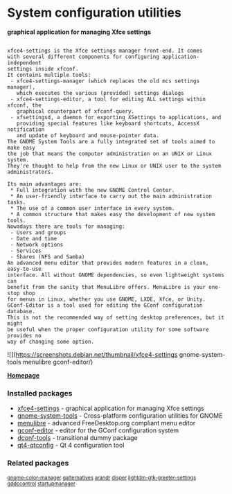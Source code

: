# System configuration utilities

__graphical application for managing Xfce settings__

```

xfce4-settings is the Xfce settings manager front-end. It comes
with several different components for configuring application-independent
settings inside xfconf.
It contains multiple tools:
 - xfce4-settings-manager (which replaces the old mcs settings manager),
   which executes the various (provided) settings dialogs
 - xfce4-settings-editor, a tool for editing ALL settings within xfconf, the
   graphical counterpart of xfconf-query.
 - xfsettingsd, a daemon for exporting XSettings to applications, and
   providing special features like keyboard shortcuts, AccessX notification
   and update of keyboard and mouse-pointer data.
The GNOME System Tools are a fully integrated set of tools aimed to make easy
the job that means the computer administration on an UNIX or Linux system.
They're thought to help from the new Linux or UNIX user to the system
administrators.

Its main advantages are:
 * Full integration with the new GNOME Control Center.
 * An user-friendly interface to carry out the main administration tasks.
 * The use of a common user interface in every system.
 * A common structure that makes easy the development of new system tools.
Nowadays there are tools for managing:
 - Users and groups
 - Date and time
 - Network options
 - Services
 - Shares (NFS and Samba)
An advanced menu editor that provides modern features in a clean, easy-to-use
interface. All without GNOME dependencies, so even lightweight systems can
benefit from the sanity that MenuLibre offers. MenuLibre is your one-stop shop
for menus in Linux, whether you use GNOME, LXDE, Xfce, or Unity.
GConf-Editor is a tool used for editing the GConf configuration database.
This is not the recommended way of setting desktop preferences, but it might
be useful when the proper configuration utility for some software provides no
way of changing some option.

```

![](https://screenshots.debian.net/thumbnail/xfce4-settings
gnome-system-tools
menulibre
gconf-editor/)


 **[Homepage](http://www.xfce.org)**

### Installed packages

* [xfce4-settings](https://packages.debian.org/jessie/xfce4-settings) - graphical application for managing Xfce settings
* [gnome-system-tools](https://packages.debian.org/jessie/gnome-system-tools) - Cross-platform configuration utilities for GNOME
* [menulibre](https://packages.debian.org/jessie/menulibre) - advanced FreeDesktop.org compliant menu editor
* [gconf-editor](https://packages.debian.org/jessie/gconf-editor) - editor for the GConf configuration system
* [dconf-tools](https://packages.debian.org/jessie/dconf-tools) - transitional dummy package
* [qt4-qtconfig](https://packages.debian.org/jessie/qt4-qtconfig) - Qt 4 configuration tool

### Related packages

<sub> [gnome-color-manager](https://packages.debian.org/jessie/gnome-color-manager) [galternatives](https://packages.debian.org/jessie/galternatives) [arandr](https://packages.debian.org/jessie/arandr) [disper](https://packages.debian.org/jessie/disper) [lightdm-gtk-greeter-settings](https://packages.debian.org/jessie/lightdm-gtk-greeter-settings) [gddccontrol](https://packages.debian.org/jessie/gddccontrol) [startupmanager](https://packages.debian.org/jessie/startupmanager)  </sub>
